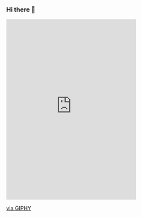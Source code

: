 ### Hi there 👋

<iframe src="https://giphy.com/embed/l0HlMmCTZsADKuIWQ" width="345" height="480" frameBorder="0" class="giphy-embed" allowFullScreen></iframe><p><a href="https://giphy.com/gifs/zombie-late-night-trolling-l0HlMmCTZsADKuIWQ">via GIPHY</a></p>

<!--
**NickSolante/NickSolante** is a ✨ _special_ ✨ repository because its `README.md` (this file) appears on your GitHub profile.

Here are some ideas to get you started:

- 🔭 I’m currently working on ...
- 🌱 I’m currently learning ...
- 👯 I’m looking to collaborate on ...
- 🤔 I’m looking for help with ...
- 💬 Ask me about ...
- 📫 How to reach me: ...
- 😄 Pronouns: ...
- ⚡ Fun fact: ...
-->
